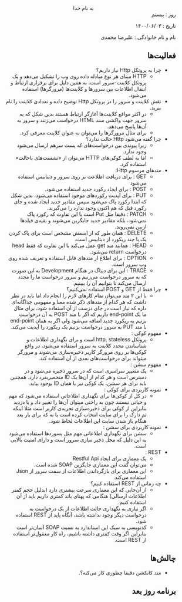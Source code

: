 <div dir="rtl" align="center">
به نام خدا
</div>
<div dir="rtl" align="right">
روز : بیستم

تاریخ : ۱۴۰۰/۰۶/۰۳

نام و نام خانوادگی : علیرضا محمدی

## فعالیت‌ها

* چرا به پروتکل Http نیاز داریم؟
  * HTTP مبنای هر نوع مبادله داده روی وب را تشکیل می‌دهد و یک پروتکل کلاینت-سرور است، به همین دلیل برای برقراری ارتباط و انتقال اطلاعات بین سرورها و کلاینت‌ها (مرورگرها) استفاده می‌شود.
* نقش کلاینت و سرور را در پروتکل Http توضیح داده و تعدادی کلاینت را نام ببرید.
  * در اکثر مواقع کلاینت‌ها آغازگر ارتباط هستند بدین شکل که به سرور جهت واکشی سند HTML درخواست می‌زنند و سرور به آن‌ها پاسخ می‌دهد.
  * برای مثال مرورگرها را می‌توان به عنوان کلاینت معرفی کرد.
* چرا گفته می‌شود Http حالت ندارد؟
  * زیرا پیوندی بین درخواست‌های که پست سرهم ارسال می‌شود وجود ندارد.
  * اما به لطف کوکی‌های HTTP می‌توان از «نشست‌های باحالت» استفاده کرد.
* متدهای مرسوم Http:
  * GET : برای دریافت اطلاعت بر روی سرور و دیتابیس استفاده می‌شود
  * POST : برای ایجاد رکورد جدید استفاده می‌شود.
  * PUT : برای آپدیت رکورد‌های موجود استفاده می‌شود، بدین شکل که ابتدا رکورد پاک می‌شود سپس مقادیر جدید ایجاد شده و جای رکورد قبل که هم اکنون وجود ندارد را می‌گیرند.
  * PATCH : دقیقا مثل Put است با این تفاوت که رکورد پاک نمی‌شود، بلکه مقادیر جدید جایگزین می‌شوند و بقیه‌ی فیلدها ازبین نمی‌روند.
  * DELETE : همان طور که از اسمش مشخص است برای پاک کردن یک یا چند ریکورد از دیتابیس است.
  * HEAD : همانند متد get عمل می‌کند با این تفاوت که فقط head درخواست return می‌شود.
  * OPTION : برای اطلاع از متدهای قابل استفاده و تعریف شده روی وب سرور است.
  * TRACE : این برای دیباگ در هنگام Development به این صورت که به سرور درخواست می‌زنیم و سرور درخواست ما را مجدد ارسال می‌کند تا بتوانیم آن را ببینیم.
* چرا فقط از GET و POST استفاده نمی‌کنیم؟
  * با این ۲ متد می‌توان تمام کارهای لازم را انجام داد اما باید در نظر داشت که هر کدام از متدهای ذکر شده معنا و مفهومی جداگانه‌ای داره که نیاز است در جای درست از آن استفاده شود، برای مثال ما یک end-point داریم که اگر با متد POST به آن درخواست بزنیم یه ریکورد جدید اضافه می‌شود ولی اگر به همان end-point با متد PUT به سرور درخواست بزنیم یک ریکورد را آپدیت می‌کند.
* مفهوم کوکی :
  * پروتکل http, stateless است و برای نگهداری اطلاعات و شناساندن مجدد کلاینت به سرور استفاده می‌شود، در واقع کوکی‌ها بر روی مرورگر کاربر ذخیره‌سازی می‌شوند و مرورگر میتواند برای درخواست‌های بعدی از آن استفاده کند.
* مفهوم سشن :
  * یک متغییر سراسری است که در سرور ذخیره می‌شود و در دسترس است و هر کدام از آن‌ها یک ID منحصربفرد دارد. همچنین باید برای هر سشن، یک کوکی نیز با همان ID بوجود بیاید.
* نمونه کاربردی برای کوکی :
  * در کل از کوکی‌ها برای نگهداری اطلاعاتی استفاده می‌شود که مهم و حیاتی نیستند چون به راحتی میتوان آن‌ها را تغییر داد و یا دزدید بنابراین از کوکی برای ذخیره‌سازی تجربه‌ی کاربر است مثلا اینکه تم دارک را برای سایت انتخاب کرده است یا نه که برای بار بعد هنگام باز شدن سایت این اطلاعات لحاظ شود.
* نمونه کاربردی برای سشن :
  * سشن برای نگهداری اطلاعاتی مهم مثل پسورد‌ها استفاده می‌شود به این دلیل که محل ذخیر سازی سرور است و دارای امنیت بالایی است.
* REST :
  * یک معماری برای ایجاد Restful Api
  * می‌توان گفت این معماری جایگزین SOAP شده است.
  * این معماری برای بازگرداندن اطلاعات از سمت سرور از Json استفاده می‌کند.
* چه زمانی از REST استفاده کنیم؟
  * از آن‌جایی که این معماری سرعت بیشتری دارد (بدلیل حجم کمتر اطلاعات ارسالی) هنگامی که پهنای باند کمتری داریم باید از آن استفاده کنیم.
  * اگر نیازی به نگهداری حالت اطلاعات از یک درخواست به درخواست دیگر وجود نداشته باشد، آنگاه باید از REST استفاده شود.
  * کدنویسی به سبک این استاندارد به نسبت SOAP آسان‌تر است بنابراین اگر وقت کمتری داشته باشیم، راه کار معقول‌تر استفاده از REST است.

## چالش‌ها

* متد کانکشن دقیقا چطوری کار می‌کنه؟.

## برنامه روز بعد

</div>
